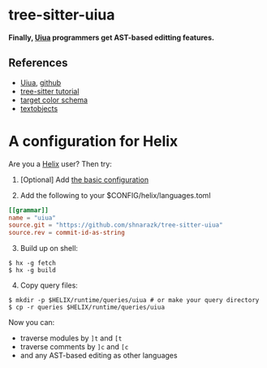 # tree-sitter-uiua

**Finally, [Uiua](https://github.com/uiua-lang/uiua) programmers get AST-based editting features.**

## References

- [Uiua](https://www.uiua.org), [github](https://github.com/uiua-lang/uiua)
- [tree-sitter tutorial](https://tree-sitter.github.io/tree-sitter/creating-parsers)
- [target color schema](https://github.com/helix-editor/helix/blob/53f47bc47771c94dab51626ca025be28e62eba0c/runtime/themes/solarized_light.toml#L1-L23)
- [textobjects](https://docs.helix-editor.com/guides/textobject.html)

# A configuration for Helix

Are you a [Helix](https://helix-editor.com/) user? Then try:

1. [Optional] Add [the basic configuration](https://github.com/helix-editor/helix/wiki/How-to-install-the-default-language-servers#uiua)

2. Add the following to your $CONFIG/helix/languages.toml

```toml
[[grammar]]
name = "uiua"
source.git = "https://github.com/shnarazk/tree-sitter-uiua"
source.rev = commit-id-as-string
```

3. Build up on shell:

```
$ hx -g fetch
$ hx -g build
```

4. Copy query files:

```
$ mkdir -p $HELIX/runtime/queries/uiua # or make your query directory
$ cp -r queries $HELIX/runtime/queries/uiua
```

Now you can:
- traverse modules by `]t` and `[t`
- traverse comments by `]c` and `[c`
- and any AST-based editing as other languages

